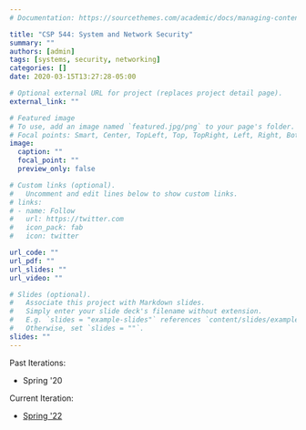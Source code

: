 ```yaml
---
# Documentation: https://sourcethemes.com/academic/docs/managing-content/

title: "CSP 544: System and Network Security"
summary: ""
authors: [admin]
tags: [systems, security, networking]
categories: []
date: 2020-03-15T13:27:28-05:00

# Optional external URL for project (replaces project detail page).
external_link: ""

# Featured image
# To use, add an image named `featured.jpg/png` to your page's folder.
# Focal points: Smart, Center, TopLeft, Top, TopRight, Left, Right, BottomLeft, Bottom, BottomRight.
image:
  caption: ""
  focal_point: ""
  preview_only: false

# Custom links (optional).
#   Uncomment and edit lines below to show custom links.
# links:
# - name: Follow
#   url: https://twitter.com
#   icon_pack: fab
#   icon: twitter

url_code: ""
url_pdf: ""
url_slides: ""
url_video: ""

# Slides (optional).
#   Associate this project with Markdown slides.
#   Simply enter your slide deck's filename without extension.
#   E.g. `slides = "example-slides"` references `content/slides/example-slides.md`.
#   Otherwise, set `slides = ""`.
slides: ""
---
```


Past Iterations:
* Spring '20

Current Iteration:
* [Spring '22](https://khale.github.io/iit-csp544-s22-site/)
